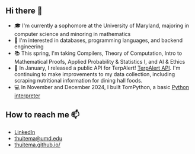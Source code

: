 ## Hi there 👋
- 🎓 I'm currently a sophomore at the University of Maryland, majoring in computer science and minoring in mathematics
- 🧐 I'm interested in databases, programming languages, and backend engineering 
- 📚 This spring, I'm taking Compilers, Theory of Computation, Intro to Mathematical Proofs, Applied Probability & Statistics I, and AI & Ethics
- 📆 In January, I released a public API for TerpAlert! [TerpAlert API](https://terpalert.xyz/api). I'm continuing to make improvements to my data collection, including scraping nutritional information for dining hall foods.
- 💻 In November and December 2024, I built TomPython, a basic [Python interpreter](https://github.com/THuitema/Interpreter)

## How to reach me 📫
- [LinkedIn](https://www.linkedin.com/in/thomas-huitema/)
- thuitema@umd.edu
- [thuitema.github.io/](https://thuitema.github.io/)
